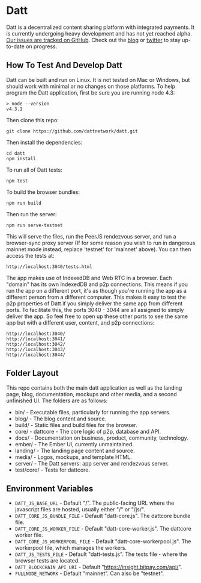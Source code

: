 Datt
====
Datt is a decentralized content sharing platform with integrated payments. It
is currently undergoing heavy development and has not yet reached alpha. [Our
issues are tracked on GitHub](https://github.com/dattnetwork/datt/issues).
Check out the [blog](http://blog.datt.co) or
[twitter](https://twitter.com/dattnetwork) to stay up-to-date on progress.

How To Test And Develop Datt
----------------------------
Datt can be built and run on Linux. It is not tested on Mac or Windows, but
should work with minimal or no changes on those platforms. To help program the
Datt application, first be sure you are running node 4.3:
```
> node --version
v4.3.1
```
Then clone this repo:
```
git clone https://github.com/dattnetwork/datt.git
```
Then install the dependencies:
```
cd datt
npm install
```
To run all of Datt tests:
```
npm test
```
To build the browser bundles:
```
npm run build
```
Then run the server:
```
npm run serve-testnet
```

This will serve the files, run the PeerJS rendezvous server, and run a
browser-sync proxy server (If for some reason you wish to run in dangerous
mainnet mode instead, replace 'testnet' for 'mainnet' above). You can then
access the tests at:

```
http://localhost:3040/tests.html
```

The app makes use of IndexedDB and Web RTC in a browser. Each "domain" has its
own IndexedDB and p2p connections. This means if you run the app on a different
port, it's as though you're running the app as a different person from a
different computer. This makes it easy to test the p2p properties of Datt if
you simply deliver the same app from different ports. To facilitate this, the
ports 3040 - 3044 are all assigned to simply deliver the app. So feel free to
open up these other ports to see the same app but with a different user,
content, and p2p connections:
```
http://localhost:3040/
http://localhost:3041/
http://localhost:3042/
http://localhost:3043/
http://localhost:3044/
```

Folder Layout
-------------
This repo contains both the main datt application as well as the landing page,
blog, documentation, mockups and other media, and a second unfinished UI. The
folders are as follows:
- bin/ - Executable files, particularly for running the app servers.
- blog/ - The blog content and source.
- build/ - Static files and build files for the browser.
- core/ - dattcore - The core logic of p2p, database and API.
- docs/ - Documentation on business, product, community, technology.
- ember/ - The Ember UI, currently unmaintained.
- landing/ - The landing page content and source.
- media/ - Logos, mockups, and template HTML.
- server/ - The Datt servers: app server and rendezvous server.
- test/core/ - Tests for dattcore.

Environment Variables
---------------------
- `DATT_JS_BASE_URL` - Default "/". The public-facing URL where the javascript
  files are hosted, usually either "/" or "/js/".
- `DATT_CORE_JS_BUNDLE_FILE` - Default "datt-core.js". The dattcore bundle
  file.
- `DATT_CORE_JS_WORKER_FILE` - Default "datt-core-worker.js". The dattcore
  worker file.
- `DATT_CORE_JS_WORKERPOOL_FILE` - Default "datt-core-workerpool.js". The
  workerpool file, which manages the workers.
- `DATT_JS_TESTS_FILE` - Default "datt-tests.js". The tests file - where the
  browser tests are located.
- `DATT_BLOCKCHAIN_API_URI` - Default "https://insight.bitpay.com/api/".
- `FULLNODE_NETWORK` - Default "mainnet". Can also be "testnet".
